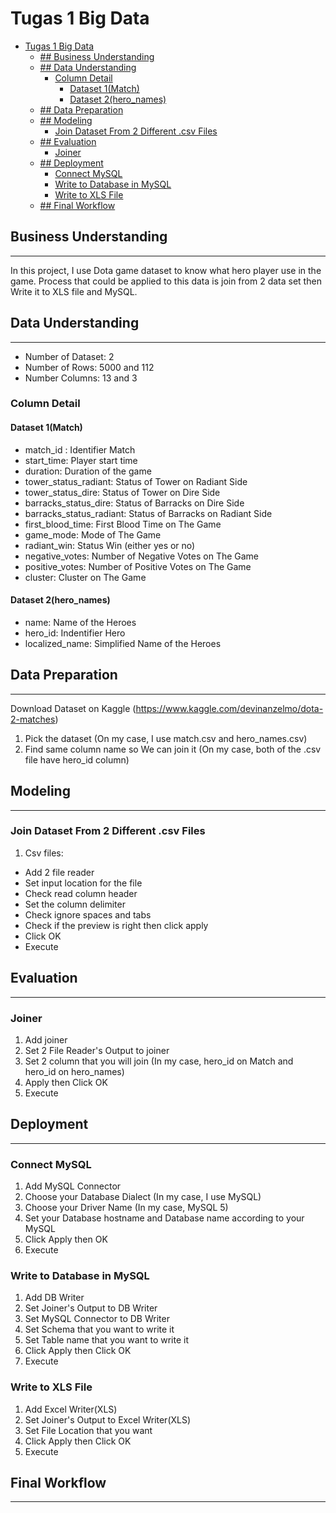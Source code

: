 # Tugas 1 Big Data
- [Tugas 1 Big Data](#tugas-1-big-data)
  - [## Business Understanding](#h2-id%22business-understanding-2489%22business-understandingh2)
  - [## Data Understanding](#h2-id%22data-understanding-2147%22data-understandingh2)
    - [Column Detail](#column-detail)
      - [Dataset 1(Match)](#dataset-1match)
      - [Dataset 2(hero_names)](#dataset-2heronames)
  - [## Data Preparation](#h2-id%22data-preparation-688%22data-preparationh2)
  - [## Modeling](#h2-id%22modeling-684%22modelingh2)
    - [Join Dataset From 2 Different .csv Files](#join-dataset-from-2-different-csv-files)
  - [## Evaluation](#h2-id%22evaluation-680%22evaluationh2)
    - [Joiner](#joiner)
  - [## Deployment](#h2-id%22deployment-676%22deploymenth2)
    - [Connect MySQL](#connect-mysql)
    - [Write to Database in MySQL](#write-to-database-in-mysql)
    - [Write to XLS File](#write-to-xls-file)
  - [## Final Workflow](#h2-id%22final-workflow-674%22final-workflowh2)
## Business Understanding
---
In this project, I use Dota game dataset to know what hero player use in the game. Process that could be applied to this data is join from 2 data set then Write it to XLS file and MySQL.
## Data Understanding
---
* Number of Dataset: 2
* Number of Rows: 5000 and 112
* Number Columns: 13 and 3
  
### Column Detail
#### Dataset 1(Match)
* match_id : Identifier Match
* start_time: Player start time
* duration: Duration of the game
* tower_status_radiant: Status of Tower on Radiant Side
* tower_status_dire: Status of Tower on Dire Side
* barracks_status_dire: Status of Barracks on Dire Side
* barracks_status_radiant: Status of Barracks on Radiant Side
* first_blood_time: First Blood Time on The Game
* game_mode: Mode of The Game
* radiant_win: Status Win (either yes or no)
* negative_votes: Number of Negative Votes on The Game
* positive_votes: Number of Positive Votes on The Game
* cluster: Cluster on The Game
#### Dataset 2(hero_names)
* name: Name of the Heroes
* hero_id: Indentifier Hero
* localized_name: Simplified Name of the Heroes
  
## Data Preparation
---
Download Dataset on Kaggle (https://www.kaggle.com/devinanzelmo/dota-2-matches)
1. Pick the dataset (On my case, I use match.csv and hero_names.csv)
2. Find same column name so We can join it (On my case, both of the .csv file have hero_id column)
## Modeling
---
### Join Dataset From 2 Different .csv Files
1. Csv files:
* Add 2 file reader
* Set input location for the file
* Check read column header
* Set the column delimiter
* Check ignore spaces and tabs
* Check if the preview is right then click apply
* Click OK
* Execute

## Evaluation
---
### Joiner
1. Add joiner
2. Set 2 File Reader's Output to joiner
3. Set 2 column that you will join (In my case, hero_id on Match and hero_id on hero_names)
4. Apply then Click OK
5. Execute
## Deployment
---
### Connect MySQL
1. Add MySQL Connector
2. Choose your Database Dialect (In my case, I use MySQL)
3. Choose your Driver Name (In my case, MySQL 5)
4. Set your Database hostname and Database name according to your MySQL
5. Click Apply then OK
6. Execute
### Write to Database in MySQL
1. Add DB Writer
2. Set Joiner's Output to DB Writer
3. Set MySQL Connector to DB Writer
4. Set Schema that you want to write it
5. Set Table name that you want to write it
6. Click Apply then Click OK
7. Execute
### Write to XLS File
1. Add Excel Writer(XLS)
2. Set Joiner's Output to Excel Writer(XLS)
3. Set File Location that you want
4. Click Apply then Click OK
5. Execute
## Final Workflow
---
